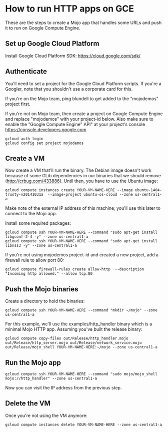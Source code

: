 How to run HTTP apps on GCE
====

These are the steps to create a Mojo app that handles some URLs and push it to run on Google Compute Engine.


## Set up Google Cloud Platform
Install Google Cloud Platform SDK: https://cloud.google.com/sdk/


## Authenticate
You'll need to set a project for the Google Cloud Platform scripts. If you're a Googler, note that you shouldn't use a corporate card for this.

If you're on the Mojo team, ping blundell to get added to the "mojodemos" project first.

If you're not on Mojo team, then create a project on Google Compute Engine and replace "mojodemos" with your project-id below.  Also make sure to enable the "Google Compute Engine" API" at your project's console https://console.developers.google.com


```
gcloud auth login
gcloud config set project mojodemos
```


## Create a VM
Now create a VM that'll run the binary. The Debian image doesn't work because of some GLib dependencies in our binaries that we should remove (http://crbug.com/433886). Until then, you have to use the Ubuntu image:
```
gcloud compute instances create YOUR-VM-NAME-HERE --image ubuntu-1404-trusty-v20141031a  --image-project ubuntu-os-cloud --zone us-central1-a
```

Make note of the external IP address of this machine; you'll use this later to connect to the Mojo app.

Install some required packages:
```
gcloud compute ssh YOUR-VM-NAME-HERE --command "sudo apt-get install libgconf-2-4 -y" --zone us-central1-a
gcloud compute ssh YOUR-VM-NAME-HERE --command "sudo apt-get install libnss3 -y" --zone us-central1-a
```

If you're not using mojodemos project-id and created a new project, add a firewall rule to allow port 80:
```
gcloud compute firewall-rules create allow-http  --description "Incoming http allowed." --allow tcp:80
```


## Push the Mojo binaries
Create a directory to hold the binaries:
```
gcloud compute ssh YOUR-VM-NAME-HERE --command "mkdir ~/mojo" --zone us-central1-a
```

For this example, we'll use the examples/http_handler binary which is a minimal Mojo HTTP app. Assuming you've built the release binary:

```
gcloud compute copy-files out/Release/http_handler.mojo out/Release/http_server.mojo out/Release/network_service.mojo out/Release/mojo_shell YOUR-VM-NAME-HERE:~/mojo --zone us-central1-a
```


## Run the Mojo app
```
gcloud compute ssh YOUR-VM-NAME-HERE --command "sudo mojo/mojo_shell mojo://http_handler" --zone us-central1-a
```

Now you can visit the IP address from the previous step.


## Delete the VM
Once you're not using the VM anymore:
```
gcloud compute instances delete YOUR-VM-NAME-HERE --zone us-central1-a
```
